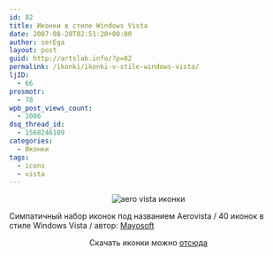 ```yaml
---
id: 82
title: Иконки в стиле Windows Vista
date: 2007-08-20T02:51:20+00:00
author: serEga
layout: post
guid: http://artslab.info/?p=82
permalink: /ikonki/ikonki-v-stile-windows-vista/
ljID:
  - 66
prosmotr:
  - 78
wpb_post_views_count:
  - 1086
dsq_thread_id:
  - 1568246109
categories:
  - Иконки
tags:
  - icons
  - vista
---
```

<center>
  <img border="0" title="aero vista иконки" alt="aero vista иконки" src="http://artslab.info/wp-content/uploads/AeroVista_by_Mayosoft.jpg" />
</center>

Симпатичный набор иконок под названием Aerovista / 40 иконок в стиле Windows Vista / автор: [Mayosoft](http://mayosoft.deviantart.com/)

<p align="center">
  Скачать иконки можно <a HREF="http://mayosoft.deviantart.com/art/AeroVista-28787920">отсюда</a>
</p>